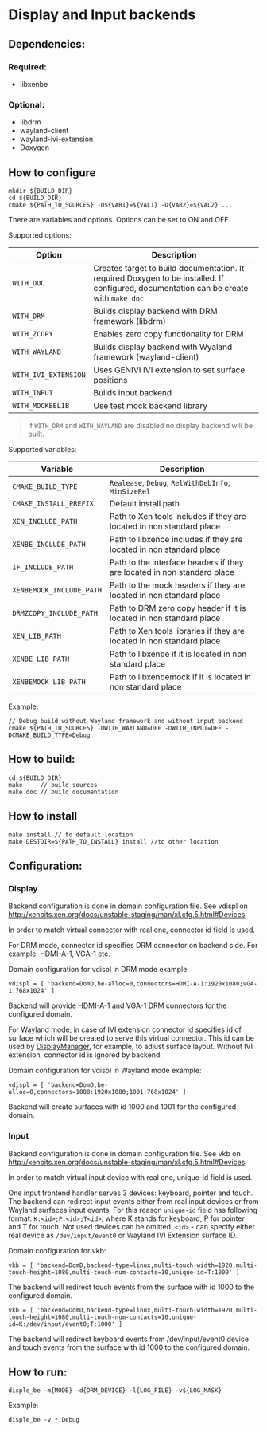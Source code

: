 # Display and Input backends

## Dependencies:
### Required:
* libxenbe
### Optional:
* libdrm
* wayland-client
* wayland-ivi-extension
* Doxygen

## How to configure
```
mkdir ${BUILD_DIR}
cd ${BUILD_DIR}
cmake ${PATH_TO_SOURCES} -D${VAR1}=${VAL1} -D{VAR2}=${VAL2} ...
```
There are variables and options. Options can be set to ON and OFF.

Supported options:

| Option | Description |
| --- | --- |
| `WITH_DOC` | Creates target to build documentation. It required Doxygen to be installed. If configured, documentation can be create with `make doc` |
| `WITH_DRM` | Builds display backend with DRM framework (libdrm) |
| `WITH_ZCOPY` | Enables zero copy functionality for DRM |
| `WITH_WAYLAND` | Builds display backend with Wyaland framework (wayland-client) |
| `WITH_IVI_EXTENSION` | Uses GENIVI IVI extension to set surface positions |
| `WITH_INPUT` | Builds input backend |
| `WITH_MOCKBELIB` | Use test mock backend library | 

> If `WITH_DRM` and `WITH_WAYLAND` are disabled no display backend will be built.

Supported variables:

| Variable | Description |
| --- | --- |
| `CMAKE_BUILD_TYPE` | `Realease`, `Debug`, `RelWithDebInfo`, `MinSizeRel`|
| `CMAKE_INSTALL_PREFIX` | Default install path |
| `XEN_INCLUDE_PATH` | Path to Xen tools includes if they are located in non standard place |
| `XENBE_INCLUDE_PATH` | Path to libxenbe includes if they are located in non standard place |
| `IF_INCLUDE_PATH` | Path to the interface headers if they are located in non standard place |
| `XENBEMOCK_INCLUDE_PATH` | Path to the mock headers if they are located in non standard place |
| `DRMZCOPY_INCLUDE_PATH` | Path to DRM zero copy header if it is located in non standard place |
| `XEN_LIB_PATH` | Path to Xen tools libraries if they are located in non standard place |
| `XENBE_LIB_PATH` | Path to libxenbe if it is located in non standard place |
| `XENBEMOCK_LIB_PATH` | Path to libxenbemock if it is located in non standard place |

Example:
```
// Debug build without Wayland framework and without input backend
cmake ${PATH_TO_SOURCES} -DWITH_WAYLAND=OFF -DWITH_INPUT=OFF -DCMAKE_BUILD_TYPE=Debug
```

## How to build:
```
cd ${BUILD_DIR}
make     // build sources
make doc // build documentation
```
## How to install
```
make install // to default location
make DESTDIR=${PATH_TO_INSTALL} install //to other location
```
## Configuration:

### Display

Backend configuration is done in domain configuration file. See vdispl on http://xenbits.xen.org/docs/unstable-staging/man/xl.cfg.5.html#Devices

In order to match virtual connector with real one, connector id field is used.

For DRM mode, connector id specifies DRM connector on backend side. For example: HDMI-A-1, VGA-1 etc.

Domain configuration for vdispl in DRM mode example:
```
vdispl = [ 'backend=DomD,be-alloc=0,connectors=HDMI-A-1:1920x1080;VGA-1:768x1024' ]
```
Backend will provide HDMI-A-1 and VGA-1 DRM connectors for the configured domain.

For Wayland mode, in case of IVI extension connector id specifies id of surface which will be created to serve this virtual connector. This id can be used by [DisplayManager](https://github.com/xen-troops/DisplayManager), for example, to adjust surface layout. Without IVI extension, connector id is ignored by backend.

Domain configuration for vdispl in Wayland mode example:
```
vdispl = [ 'backend=DomD,be-alloc=0,connectors=1000:1920x1080;1001:768x1024' ]
```
Backend will create surfaces with id 1000 and 1001 for the configured domain.

### Input

Backend configuration is done in domain configuration file. See vkb on http://xenbits.xen.org/docs/unstable-staging/man/xl.cfg.5.html#Devices

In order to match virtual input device with real one, unique-id field is used.

One input frontend handler serves 3 devices: keyboard, pointer and touch.
The backend can redirect input events either from real input devices or from Wayland surfaces input events. For this reason `unique-id` field has following format: `K:<id>;P:<id>;T<id>`, where K stands for keyboard, P for pointer and T for touch. Not used devices can be omitted. `<id>` - can specify either real device as `/dev/input/event0` or Wayland IVI Extension surface ID.

Domain configuration for vkb:
```
vkb = [ 'backend=DomD,backend-type=linux,multi-touch-width=1920,multi-touch-height=1080,multi-touch-num-contacts=10,unique-id=T:1000' ]
```
The backend will redirect touch events from the surface with id 1000 to the configured domain.

```
vkb = [ 'backend=DomD,backend-type=linux,multi-touch-width=1920,multi-touch-height=1080,multi-touch-num-contacts=10,unique-id=K:/dev/input/event0;T:1000' ]
```
The backend will redirect keyboard events from /dev/input/event0 device and touch events from the surface with id 1000 to the configured domain.

## How to run:
```
disple_be -m{MODE} -d{DRM_DEVICE} -l{LOG_FILE} -v${LOG_MASK}
```
Example:

```
disple_be -v *:Debug
```